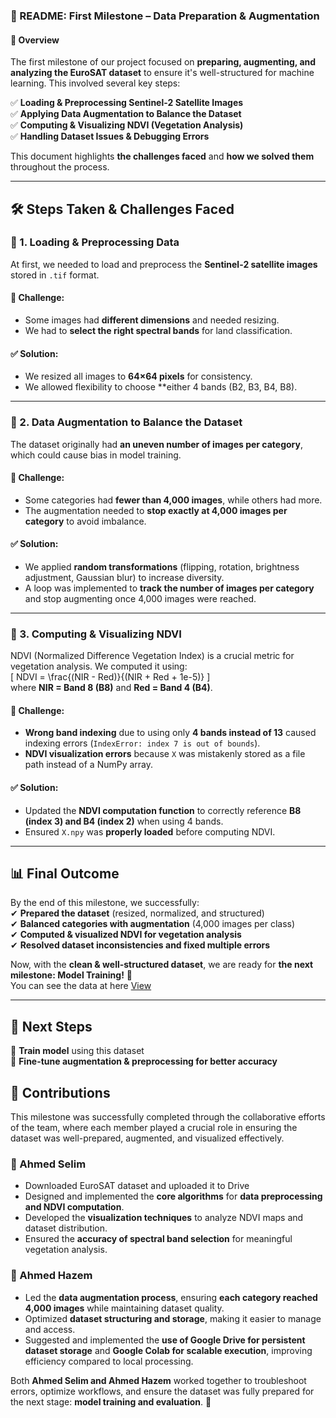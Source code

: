 ### **🚀 README: First Milestone – Data Preparation & Augmentation**  

#### **📌 Overview**  
The first milestone of our project focused on **preparing, augmenting, and analyzing the EuroSAT dataset** to ensure it's well-structured for machine learning. This involved several key steps:  

✅ **Loading & Preprocessing Sentinel-2 Satellite Images**  
✅ **Applying Data Augmentation to Balance the Dataset**  
✅ **Computing & Visualizing NDVI (Vegetation Analysis)**  
✅ **Handling Dataset Issues & Debugging Errors**  

This document highlights **the challenges faced** and **how we solved them** throughout the process.  

---

## **🛠 Steps Taken & Challenges Faced**  

### **🔹 1. Loading & Preprocessing Data**  
At first, we needed to load and preprocess the **Sentinel-2 satellite images** stored in `.tif` format.  
#### **🚧 Challenge:**  
- Some images had **different dimensions** and needed resizing.  
- We had to **select the right spectral bands** for land classification.  

#### **✅ Solution:**  
- We resized all images to **64×64 pixels** for consistency.  
- We allowed flexibility to choose **either 4 bands (B2, B3, B4, B8).  

---

### **🔹 2. Data Augmentation to Balance the Dataset**  
The dataset originally had **an uneven number of images per category**, which could cause bias in model training.  
#### **🚧 Challenge:**  
- Some categories had **fewer than 4,000 images**, while others had more.  
- The augmentation needed to **stop exactly at 4,000 images per category** to avoid imbalance.  

#### **✅ Solution:**  
- We applied **random transformations** (flipping, rotation, brightness adjustment, Gaussian blur) to increase diversity.  
- A loop was implemented to **track the number of images per category** and stop augmenting once 4,000 images were reached.  

---

### **🔹 3. Computing & Visualizing NDVI**  
NDVI (Normalized Difference Vegetation Index) is a crucial metric for vegetation analysis. We computed it using:  
\[
NDVI = \frac{(NIR - Red)}{(NIR + Red + 1e-5)}
\]  
where **NIR = Band 8 (B8)** and **Red = Band 4 (B4)**.  

#### **🚧 Challenge:**  
- **Wrong band indexing** due to using only **4 bands instead of 13** caused indexing errors (`IndexError: index 7 is out of bounds`).  
- **NDVI visualization errors** because `X` was mistakenly stored as a file path instead of a NumPy array.  

#### **✅ Solution:**  
- Updated the **NDVI computation function** to correctly reference **B8 (index 3) and B4 (index 2)** when using 4 bands.  
- Ensured `X.npy` was **properly loaded** before computing NDVI.  

---

## **📊 Final Outcome**
By the end of this milestone, we successfully:  
✔ **Prepared the dataset** (resized, normalized, and structured)  
✔ **Balanced categories with augmentation** (4,000 images per class)  
✔ **Computed & visualized NDVI for vegetation analysis**  
✔ **Resolved dataset inconsistencies and fixed multiple errors**  

Now, with the **clean & well-structured dataset**, we are ready for **the next milestone: Model Training!** 🚀  
You can see the data at here [View](https://drive.google.com/drive/folders/1oZmDZHZLy0ILYLbXWYeT3K11CrbnVV0o?usp=sharing)

---

## **📌 Next Steps**
🔹 **Train model** using this dataset  
🔹 **Fine-tune augmentation & preprocessing for better accuracy**  


## **🎯 Contributions**  

This milestone was successfully completed through the collaborative efforts of the team, where each member played a crucial role in ensuring the dataset was well-prepared, augmented, and visualized effectively.  

### **🔹 Ahmed Selim**  
- Downloaded EuroSAT dataset and uploaded it to Drive
- Designed and implemented the **core algorithms** for **data preprocessing and NDVI computation**.  
- Developed the **visualization techniques** to analyze NDVI maps and dataset distribution.  
- Ensured the **accuracy of spectral band selection** for meaningful vegetation analysis.  

### **🔹 Ahmed Hazem**  
- Led the **data augmentation process**, ensuring **each category reached 4,000 images** while maintaining dataset quality.  
- Optimized **dataset structuring and storage**, making it easier to manage and access.  
- Suggested and implemented the **use of Google Drive for persistent dataset storage** and **Google Colab for scalable execution**, improving efficiency compared to local processing.  

Both **Ahmed Selim and Ahmed Hazem** worked together to troubleshoot errors, optimize workflows, and ensure the dataset was fully prepared for the next stage: **model training and evaluation**. 🚀  
